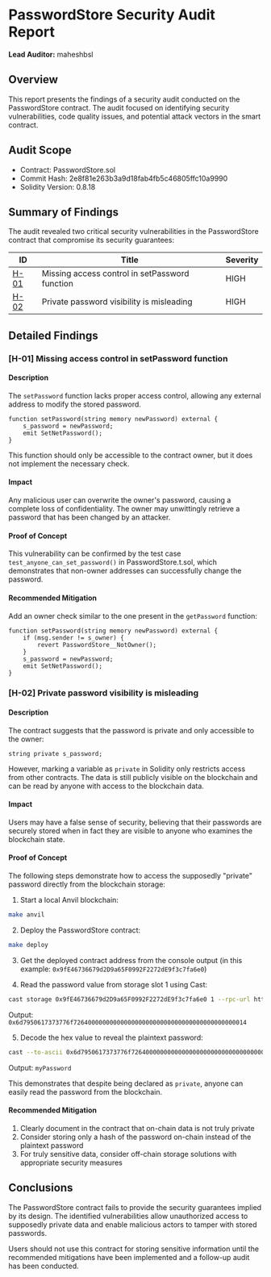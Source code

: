 # PasswordStore Security Audit Report

**Lead Auditor:** maheshbsl

## Overview
This report presents the findings of a security audit conducted on the PasswordStore contract. The audit focused on identifying security vulnerabilities, code quality issues, and potential attack vectors in the smart contract.

## Audit Scope
- Contract: PasswordStore.sol
- Commit Hash: 2e8f81e263b3a9d18fab4fb5c46805ffc10a9990
- Solidity Version: 0.8.18

## Summary of Findings
The audit revealed two critical security vulnerabilities in the PasswordStore contract that compromise its security guarantees:

| ID | Title | Severity |
| --- | --- | --- |
| [H-01](#h-01-missing-access-control-in-setpassword-function) | Missing access control in setPassword function | HIGH |
| [H-02](#h-02-private-password-visibility-is-misleading) | Private password visibility is misleading | HIGH |

## Detailed Findings

### [H-01] Missing access control in setPassword function

#### Description
The `setPassword` function lacks proper access control, allowing any external address to modify the stored password.

```solidity
function setPassword(string memory newPassword) external {
    s_password = newPassword;
    emit SetNetPassword();
}
```

This function should only be accessible to the contract owner, but it does not implement the necessary check.

#### Impact
Any malicious user can overwrite the owner's password, causing a complete loss of confidentiality. The owner may unwittingly retrieve a password that has been changed by an attacker.

#### Proof of Concept
This vulnerability can be confirmed by the test case `test_anyone_can_set_password()` in PasswordStore.t.sol, which demonstrates that non-owner addresses can successfully change the password.

#### Recommended Mitigation
Add an owner check similar to the one present in the `getPassword` function:

```solidity
function setPassword(string memory newPassword) external {
    if (msg.sender != s_owner) {
        revert PasswordStore__NotOwner();
    }
    s_password = newPassword;
    emit SetNetPassword();
}
```

### [H-02] Private password visibility is misleading

#### Description
The contract suggests that the password is private and only accessible to the owner:

```solidity
string private s_password;
```

However, marking a variable as `private` in Solidity only restricts access from other contracts. The data is still publicly visible on the blockchain and can be read by anyone with access to the blockchain data.

#### Impact
Users may have a false sense of security, believing that their passwords are securely stored when in fact they are visible to anyone who examines the blockchain state.

#### Proof of Concept
The following steps demonstrate how to access the supposedly "private" password directly from the blockchain storage:

1. Start a local Anvil blockchain:
```bash
make anvil
```

2. Deploy the PasswordStore contract:
```bash
make deploy
```

3. Get the deployed contract address from the console output (in this example: `0x9fE46736679d2D9a65F0992F2272dE9f3c7fa6e0`)

4. Read the password value from storage slot 1 using Cast:
```bash
cast storage 0x9fE46736679d2D9a65F0992F2272dE9f3c7fa6e0 1 --rpc-url http://localhost:8545
```
Output: `0x6d7950617373776f726400000000000000000000000000000000000000000014`

5. Decode the hex value to reveal the plaintext password:
```bash
cast --to-ascii 0x6d7950617373776f726400000000000000000000000000000000000000000014
```
Output: `myPassword`

This demonstrates that despite being declared as `private`, anyone can easily read the password from the blockchain.

#### Recommended Mitigation
1. Clearly document in the contract that on-chain data is not truly private
2. Consider storing only a hash of the password on-chain instead of the plaintext password
3. For truly sensitive data, consider off-chain storage solutions with appropriate security measures

## Conclusions
The PasswordStore contract fails to provide the security guarantees implied by its design. The identified vulnerabilities allow unauthorized access to supposedly private data and enable malicious actors to tamper with stored passwords.

Users should not use this contract for storing sensitive information until the recommended mitigations have been implemented and a follow-up audit has been conducted. 
